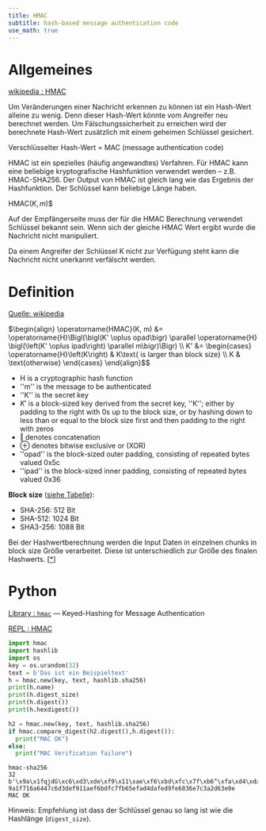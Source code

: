 ```yaml
---
title: HMAC
subtitle: hash-based message authentication code
use_math: true
---
```


# Allgemeines

[wikipedia : HMAC](https://en.wikipedia.org/wiki/HMAC)

Um Veränderungen einer Nachricht erkennen zu können ist ein Hash-Wert alleine zu wenig. Denn dieser Hash-Wert könnte vom Angreifer neu berechnet werden. Um Fälschungssicherheit zu erreichen wird der berechnete Hash-Wert zusätzlich mit einem geheimen Schlüssel gesichert.

Verschlüsselter Hash-Wert = MAC (message authentication code)

HMAC ist ein spezielles (häufig angewandtes) Verfahren. Für HMAC kann eine beliebige kryptografische Hashfunktion verwendet werden – z.B. HMAC-SHA256. Der Output von HMAC ist gleich lang wie das Ergebnis der Hashfunktion. Der Schlüssel kann beliebige Länge haben.

$\text{HMAC}(K,m)$$

Auf der Empfängerseite muss der für die HMAC Berechnung verwendet Schlüssel bekannt sein. Wenn sich der gleiche HMAC Wert ergibt wurde die Nachricht nicht manipuliert.

Da einem Angreifer der Schlüssel K nicht zur Verfügung steht kann die Nachricht nicht unerkannt verfälscht werden.



# Definition

[Quelle: wikipedia](https://en.wikipedia.org/wiki/HMAC#Definition)

$\begin{align}
  \operatorname{HMAC}(K, m) &= \operatorname{H}\Bigl(\bigl(K' \oplus opad\bigr) \parallel 
\operatorname{H} \bigl(\left(K' \oplus ipad\right) \parallel m\bigr)\Bigr) \\
                         K' &= \begin{cases}
                                 \operatorname{H}\left(K\right) & K\text{ is larger than block size} \\
                                 K                              & \text{otherwise}
                                \end{cases}
\end{align}$$

- H is a cryptographic hash function
-  ''m'' is the message to be authenticated
- ''K'' is the secret key
- $K'$ is a block-sized key derived from the secret key, ''K''; either by padding to the right with 0s up to the block size, or by hashing down to less than or equal to the block size first and then padding to the right with zeros
- ‖ denotes concatenation
- ⊕ denotes bitwise exclusive or (XOR)
- ''opad'' is the block-sized outer padding, consisting of repeated bytes valued 0x5c
- ''ipad'' is the block-sized inner padding, consisting of repeated bytes valued 0x36



**Block size** ([siehe Tabelle](https://en.wikipedia.org/wiki/Secure_Hash_Algorithms)): 

- SHA-256: 512 Bit
- SHA-512: 1024 Bit
- SHA3-256: 1088 Bit

Bei der Hashwertberechnung werden die Input Daten in einzelnen chunks in block size Größe verarbeitet. Diese ist unterschiedlich zur Größe des finalen Hashwerts. [[*](https://stackoverflow.com/a/51335622)]



# Python

[Library : `hmac`](https://docs.python.org/3/library/hmac.html#module-hmac) — Keyed-Hashing for Message Authentication

[REPL : HMAC](https://replit.com/@htlmatejka/HMAC) 

```python
import hmac
import hashlib
import os
key = os.urandom(32)
text = b'Das ist ein Beispieltext'
h = hmac.new(key, text, hashlib.sha256)
print(h.name)
print(h.digest_size)
print(h.digest())
print(h.hexdigest())

h2 = hmac.new(key, text, hashlib.sha256)
if hmac.compare_digest(h2.digest(),h.digest()):
  print("MAC OK")
else:
  print("MAC Verification failure")
```

```
hmac-sha256
32
b'\x9a\x1fqjdG\xc6\xd3\xde\xf9\x11\xae\xf6\xbd\xfc\x7f\xb6^\xfa\xd4\xda\xfe\xd9\xfeh6\xe7\xc3\xa2\xd6>\x0e'
9a1f716a6447c6d3def911aef6bdfc7fb65efad4dafed9fe6836e7c3a2d63e0e
MAC OK
```

Hinweis: Empfehlung ist dass der Schlüssel genau so lang ist wie die Hashlänge (`digest_size`).

